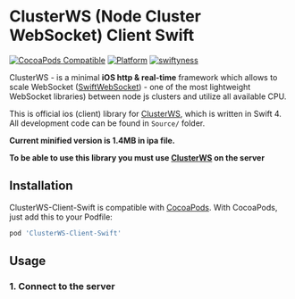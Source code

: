 # ClusterWS (Node Cluster WebSocket) Client Swift

[![CocoaPods Compatible](https://github.com/davigr/ClusterWS-Client-Swift/blob/master/Resources/pod.svg)](http://cocoadocs.org/docsets/ClusterWS-Client-Swift/)
[![Platform](https://github.com/davigr/ClusterWS-Client-Swift/blob/master/Resources/platform.svg)](http://cocoadocs.org/docsets/ClusterWS-Client-Swift/)
[![swiftyness](https://github.com/davigr/ClusterWS-Client-Swift/blob/master/Resources/swift.svg)](https://swift.org/)

ClusterWS - is a minimal **iOS http & real-time** framework which allows to scale WebSocket ([SwiftWebSocket](https://github.com/tidwall/SwiftWebSocket)) - one of the most lightweight WebSocket libraries) between node js clusters and utilize all available CPU.

This is official ios (client) library for [ClusterWS](https://github.com/goriunov/ClusterWS), which is written in Swift 4. All development code can be found in `Source/` folder.

**Current minified version is 1.4MB in ipa file.**

**To be able to use this library you must use [ClusterWS](https://github.com/goriunov/ClusterWS) on the server**

## Installation

ClusterWS-Client-Swift is compatible with
[CocoaPods](http://cocoapods.org/). With CocoaPods, just add this to
your Podfile:

```ruby
pod 'ClusterWS-Client-Swift'
```

## Usage

### 1. Connect to the server

